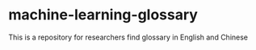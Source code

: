 # machine-learning-glossary
This is a repository for researchers find glossary in English and Chinese
